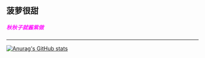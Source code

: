 ## 菠萝很甜
##### <font color = "ff13ff">秋秋子就酱紫做</font>
---


[![Anurag's GitHub stats](https://github-readme-stats.vercel.app/api?username=NiKuliCat)](https://github.com/anuraghazra/github-readme-stats)
